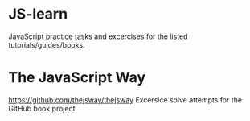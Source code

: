 # JS-learn
JavaScript practice tasks and excercises for the listed tutorials/guides/books.

# The JavaScript Way
https://github.com/thejsway/thejsway
Excersice solve attempts for the GitHub book project.
